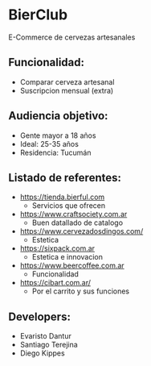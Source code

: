# BierClub
E-Commerce de cervezas artesanales

## Funcionalidad:
- Comparar cerveza artesanal
- Suscripcion mensual (extra)

## Audiencia objetivo:
- Gente mayor a 18 años
- Ideal: 25-35 años
- Residencia: Tucumán

## Listado de referentes:
- https://tienda.bierful.com
  - Servicios que ofrecen
- https://www.craftsociety.com.ar
  - Buen datallado de catalogo
- https://www.cervezadosdingos.com/
  - Estetica
- https://sixpack.com.ar
  - Estetica e innovacion
- https://www.beercoffee.com.ar
  - Funcionalidad
- https://cibart.com.ar/
  - Por el carrito y sus funciones

## Developers:
- Evaristo Dantur
- Santiago Terejina
- Diego Kippes
